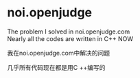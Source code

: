 # noi.openjudge
The problem I solved in noi.openjudge.com  
Nearly all the codes are written in C++ NOW

我在noi.openjudge.com中解决的问题

几乎所有代码现在都是用C ++编写的
